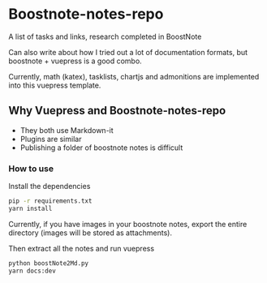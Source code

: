 # Boostnote-notes-repo
A list of tasks and links, research completed in BoostNote

Can also write about how I tried out a lot of documentation formats, but boostnote + vuepress is a good combo.

Currently, math (katex), tasklists, chartjs and admonitions are implemented into this vuepress template.


## Why Vuepress and Boostnote-notes-repo

* They both use Markdown-it
* Plugins are similar
* Publishing a folder of boostnote notes is difficult

### How to use

Install the dependencies
```sh
pip -r requirements.txt
yarn install
```

Currently, if you have images in your boostnote notes, export the entire directory (images will be stored as attachments).

Then extract all the notes and run vuepress
```sh
python boostNote2Md.py
yarn docs:dev 
```
